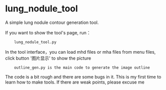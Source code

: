 # lung_nodule_tool
A simple lung nodule contour generation tool.


If you want to show the tool's page, run：
  
        lung_nodule_tool.py
  
In the tool interface，you can load mhd files or mha files from menu files, click button '图片显示' to show the picture

        outline_gen.py is the main code to generate the image outline

The code is a bit rough and there are some bugs in it. This is my first time to learn how to make tools. If there are weak points, please excuse me

